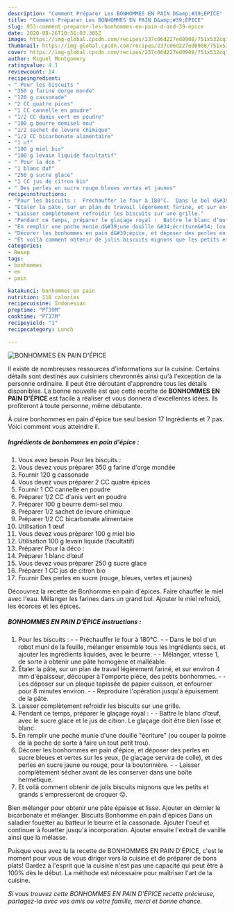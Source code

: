 ```yaml
---
description: "Comment Préparer Les BONHOMMES EN PAIN D&amp;#39;ÉPICE"
title: "Comment Préparer Les BONHOMMES EN PAIN D&amp;#39;ÉPICE"
slug: 953-comment-preparer-les-bonhommes-en-pain-d-and-39-epice
date: 2020-08-26T10:56:03.305Z
image: https://img-global.cpcdn.com/recipes/237c06d227ed0908/751x532cq70/bonhommes-en-pain-depice-photo-principale-de-la-recette.jpg
thumbnail: https://img-global.cpcdn.com/recipes/237c06d227ed0908/751x532cq70/bonhommes-en-pain-depice-photo-principale-de-la-recette.jpg
cover: https://img-global.cpcdn.com/recipes/237c06d227ed0908/751x532cq70/bonhommes-en-pain-depice-photo-principale-de-la-recette.jpg
author: Miguel Montgomery
ratingvalue: 4.1
reviewcount: 14
recipeingredient:
- " Pour les biscuits "
- "350 g farine dorge monde"
- "120 g cassonade"
- "2 CC quatre pices"
- "1 CC cannelle en poudre"
- "1/2 CC danis vert en poudre"
- "100 g beurre demisel mou"
- "1/2 sachet de levure chimique"
- "1/2 CC bicarbonate alimentaire"
- "1 uf"
- "100 g miel bio"
- "100 g levain liquide facultatif"
- " Pour la dco "
- "1 blanc duf"
- "250 g sucre glace"
- "1 CC jus de citron bio"
- " Des perles en sucre rouge bleues vertes et jaunes"
recipeinstructions:
- "Pour les biscuits :  Préchauffer le four à 180°C.  Dans le bol d&#39;un robot muni de la feuille, mélanger ensemble tous les ingrédients secs, et ajouter les ingrédients liquides, avec le beurre.  Mélanger, vitesse 1, de sorte à obtenir une pâte homogène et malléable."
- "Étaler la pâte, sur un plan de travail légèrement fariné, et sur environ 4 mm d&#39;épaisseur, découper à l&#39;emporte pièce, des petits bonhommes.  Les déposer sur un plaque tapissée de papier cuisson, et enfourner pour 8 minutes environ.  Reproduire l&#39;opération jusqu&#39;à épuisement de la pâte."
- "Laisser complètement refroidir les biscuits sur une grille."
- "Pendant ce temps, préparer le glaçage royal :  Battre le blanc d’œuf, avec le sucre glace et le jus de citron. Le glaçage doit être bien lisse et blanc."
- "En remplir une poche munie d&#39;une douille &#34;écriture&#34; (ou couper la pointe de la poche de sorte à faire un tout petit trou)."
- "Décorer les bonhommes en pain d&#39;épice, et déposer des perles en sucre bleues et vertes sur les yeux, (le glaçage servira de colle), et des perles en sucre jaune ou rouge, pour la boutonnière.  Laisser complètement sécher avant de les conserver dans une boîte hermétique."
- "Et voilà comment obtenir de jolis biscuits mignons que les petits et grands s&#39;empresseront de croquer 😛."
categories:
- Resep
tags:
- bonhommes
- en
- pain

katakunci: bonhommes en pain 
nutrition: 118 calories
recipecuisine: Indonesian
preptime: "PT39M"
cooktime: "PT37M"
recipeyield: "1"
recipecategory: Lunch

---
```



![BONHOMMES EN PAIN D&#39;ÉPICE](https://img-global.cpcdn.com/recipes/237c06d227ed0908/751x532cq70/bonhommes-en-pain-depice-photo-principale-de-la-recette.jpg)

Il existe de nombreuses ressources d'informations sur la cuisine. Certains détails sont destinés aux cuisiniers chevronnés ainsi qu'à l'exception de la personne ordinaire. Il peut être déroutant d'apprendre tous les détails disponibles. La bonne nouvelle est que cette recette de <strong> BONHOMMES EN PAIN D&#39;ÉPICE </strong> est facile à réaliser et vous donnera d'excellentes idées. Ils profiteront à toute personne, même débutante.

<!--inarticleads1-->

À cuire bonhommes en pain d&#39;épice tue seul besion 17 Ingrédients et 7 pas. Voici comment vous atteindre il.

##### Ingrédients de bonhommes en pain d&#39;épice :

1. Vous avez besoin  Pour les biscuits :
1. Vous devez vous préparer 350 g farine d&#39;orge mondée
1. Fournir 120 g cassonade
1. Vous devez vous préparer 2 CC quatre épices
1. Fournir 1 CC cannelle en poudre
1. Préparer 1/2 CC d&#39;anis vert en poudre
1. Préparer 100 g beurre demi-sel mou
1. Préparer 1/2 sachet de levure chimique
1. Préparer 1/2 CC bicarbonate alimentaire
1. Utilisation 1 œuf
1. Vous devez vous préparer 100 g miel bio
1. Utilisation 100 g levain liquide (facultatif)
1. Préparer  Pour la déco :
1. Préparer 1 blanc d’œuf
1. Vous devez vous préparer 250 g sucre glace
1. Préparer 1 CC jus de citron bio
1. Fournir  Des perles en sucre (rouge, bleues, vertes et jaunes)


Découvrez la recette de Bonhomme en pain d&#39;épices. Faire chauffer le miel avec l&#39;eau. Mélanger les farines dans un grand bol. Ajouter le miel refroidi, les écorces et les épices. 

<!--inarticleads2-->

##### BONHOMMES EN PAIN D&#39;ÉPICE instructions :

1. Pour les biscuits : -  - Préchauffer le four à 180°C. -  - Dans le bol d&#39;un robot muni de la feuille, mélanger ensemble tous les ingrédients secs, et ajouter les ingrédients liquides, avec le beurre. -  - Mélanger, vitesse 1, de sorte à obtenir une pâte homogène et malléable.
1. Étaler la pâte, sur un plan de travail légèrement fariné, et sur environ 4 mm d&#39;épaisseur, découper à l&#39;emporte pièce, des petits bonhommes. -  - Les déposer sur un plaque tapissée de papier cuisson, et enfourner pour 8 minutes environ. -  - Reproduire l&#39;opération jusqu&#39;à épuisement de la pâte.
1. Laisser complètement refroidir les biscuits sur une grille.
1. Pendant ce temps, préparer le glaçage royal : -  - Battre le blanc d’œuf, avec le sucre glace et le jus de citron. Le glaçage doit être bien lisse et blanc.
1. En remplir une poche munie d&#39;une douille &#34;écriture&#34; (ou couper la pointe de la poche de sorte à faire un tout petit trou).
1. Décorer les bonhommes en pain d&#39;épice, et déposer des perles en sucre bleues et vertes sur les yeux, (le glaçage servira de colle), et des perles en sucre jaune ou rouge, pour la boutonnière. -  - Laisser complètement sécher avant de les conserver dans une boîte hermétique.
1. Et voilà comment obtenir de jolis biscuits mignons que les petits et grands s&#39;empresseront de croquer 😛.


Bien mélanger pour obtenir une pâte épaisse et lisse. Ajouter en dernier le bicarbonate et mélanger. Biscuits Bonhomme en pain d&#39;épices Dans un saladier fouetter au batteur le beurre et la cassonade. Ajouter l&#39;oeuf et continuer à fouetter jusqu&#39;à incorporation. Ajouter ensuite l&#39;extrait de vanille ainsi que la mélasse. 

<!--inarticleads1-->

<p>
Puisque vous avez lu la recette de BONHOMMES EN PAIN D&#39;ÉPICE, c'est le moment pour vous de vous diriger vers la cuisine et de préparer de bons plats! Gardez à l'esprit que la cuisine n'est pas une capacité qui peut être à 100% dès le début. La méthode est nécessaire pour maîtriser l'art de la cuisine.
</p>

<p>
<i>Si vous trouvez cette BONHOMMES EN PAIN D&#39;ÉPICE recette précieuse, partagez-la avec vos amis ou votre famille, merci et bonne chance.</i>
</p>
